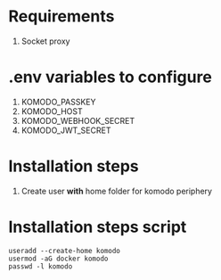 # Requirements
1. Socket proxy

# .env variables to configure
1. KOMODO_PASSKEY
2. KOMODO_HOST
3. KOMODO_WEBHOOK_SECRET
4. KOMODO_JWT_SECRET

# Installation steps
1. Create user **with** home folder for komodo periphery

# Installation steps script
```
useradd --create-home komodo
usermod -aG docker komodo
passwd -l komodo
```

